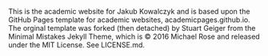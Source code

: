 This is the academic website for Jakub Kowalczyk and is based upon the GitHub Pages template for academic websites, academicpages.github.io. The orginal template was forked (then detached) by Stuart Geiger from the Minimal Mistakes Jekyll Theme, which is © 2016 Michael Rose and released under the MIT License. See LICENSE.md.
